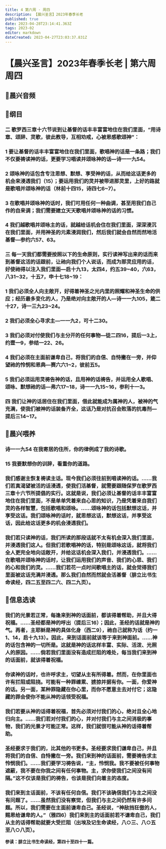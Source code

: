 ```yaml
---
title: 4 第六周 · 周四
description: 【晨兴圣言】2023年春季长老
published: true
date: 2023-04-28T23:14:41.363Z
tags: 2023-02
editor: markdown
dateCreated: 2023-04-27T23:03:37.831Z
---
```


# 【晨兴圣言】2023年春季长老 | 第六周周四
## 🎵晨兴音频

## 📙纲目

### 二	歌罗西三章十六节说到让基督的话丰丰富富地住在我们里面，“用诗章、颂辞、灵歌，彼此教导，互相劝戒，心被恩感歌颂神”：

### 1	要让基督的话丰丰富富地住在我们里面，歌唱神的话是一条路；我们不仅要祷读神的话，更要学习唱读并颂咏神的话—诗一一九54。

### 2	颂咏神的话包含专注思想、默想、享受神的话，从而给这话更多的机会来浸透我们（15）；要运用我们的灵并被带进那灵里，上好的路就是歌唱并颂咏神的话（林前十四15，诗四七6~7）。

### 3	在歌唱并颂咏神的话时，我们可用任何一种曲调，甚至用我们自己作的自来调；我们需要建立天天歌唱并颂咏神的话的习惯。

### 4	我们越歌唱并颂咏主的话，就越给话机会住在我们里面，深深浸沉在我们里面，并用神圣的元素浸润我们，然后我们就会自然而然地活基督—参约六57、63。

### 三	每一天我们都需要按照以下的生命原则，实行读神写出来的话而来到基督这活的话跟前，让祂向我们个人说话，而成为那灵应用的话，好使祂得以注入我们里面—启十九13，太四4，约五39~40，六63，八31~32，十五7，申十七18~19：

### 1	我们必须全人向主敞开，好得着神圣之光内里的照耀和神圣生命的供应；经历最多变化的人，乃是绝对向主敞开的人—诗一一九105，箴二十27，诗一三九23~24。

### 2	我们必须全心寻求主—一一九2，可十二30。

### 3	我们必须对付使我们与主分开的任何事物—徒二四16，提后一3上，约壹一9，参结一22、26。

### 4	我们必须在主面前谦卑自己，将我们的自信、自恃撇在一旁，并仰望祂的怜悯和恩典—赛六六1~2，彼前五5。

### 5	我们必须运用灵祷告神的话，且用神的话祷告，并运用全人歌唱、颂咏、默想祂的话—弗六17~18，诗一一九15~16，参利十一3。

### 四	我们让神的话居住在我们里面，借此就能成为属神的人，被神的气充满，使我们被神的话装备齐全，这话乃是对抗召会败落的抗毒剂—提后三14~17。

## 📙晨兴喂养

### **诗一一九54	在我寄居的住所，你的律例成了我的诗歌。**

### **15	我要默想你的训辞，看重你的道路。**

### 我们感谢主恢复祷读主话。现今我们必须往前到唱读神的话。……我们若真渴望被活的话浸透，使我们活基督，就需要跟随保罗在歌罗西三章十六节所提倡的实行。这就是说，我们必须让基督的话丰丰富富地住在我们里面，不是单单凭着来自心思的知识，乃是凭着来自我们灵的各样智慧，包括歌唱和颂咏。……颂咏神的话包括默想这话，并享受这话。我们颂咏神的话时，就思想这话，默想这话，并享受这话，因此给这话更多的机会浸透我们。

### 我们若只读神的话，我们所读的那段话就不太有机会深入我们里面，并浸透我们这人。但我们若歌唱神的话，特别是颂咏这话，就将我们全人更完全地向话敞开，并给这话机会深入我们，并浸透我们。……在歌唱并颂咏神的话时，让我们运用我们的声音、我们的心思、我们的心和我们的灵。……我们若花一点时间歌唱主的话，就会觉得我们里面被这话充满并浸透。那么我们自然而然就会活基督（腓立比书生命读经，四二五至四二六、四二九页）。

## 📙信息选读

### 我们的光景若正常，每逢来到神的话面前，都该得着帮助，并且大得祝福。……圣经都是神的呼出（提后三16）；因此，圣经的话就是神的气。再者，主耶稣是神的具体化身（西二9），祂自己就称为话（约一1、14，启十九13）。因此，来到话面前就该等于来到神面前。……神的话包含神的一切所是。这就是神的话这样丰富、实际、活泼、光照人的原因。……倘若我们里面没有造成拦阻的难处，每当我们来到神的话面前，就该得着祝福。

### 你读神的话时，也许呼求主，切望从主有所得着。然而，在你里面也许有拦阻或阻挠。可能有一种罪缠累、掳掠并据有你。一面，你爱神的话。另一面，某种罪隐藏在你心里，而你不愿意主去对付它；这隐藏的罪会使你不能从神的话领受祝福。

### 我们若要从神的话得着祝福，首先必须对付我们的心，绝对且全心地归向主。……我们若对付我们的心，并对付我们与主之间消极的事物，我们的光景才可能正常。这样，我们就很可能从神的话得着帮助。

### 圣经要求于我们的，比其他的书更多。圣经要求我们谦卑自己，并且将我们的自信、自恃撇在一旁。我们来到神的话面前，需要祷告求主怜悯我们。……我们要学习祷告说，“主，怜悯我。我不要被任何事物遮蔽，我不要在你我之间有任何事物。主，求你使我们之间没有间隔。”这不仅该是我们的祷告，也该是我们向着主的态度。

### 我们来到主话面前，不该有任何自信。我们不该确信我们与主之间没有问题了。……虽然我们没有察觉，但我们与主之间仍然有许多问题。所以，我们需要在主面前谦卑自己。圣经说，“神敌挡狂傲的人，赐恩给谦卑的人。”（雅四6）我们来到主的话面前若不谦卑自己，我们从主的话得帮助就要大受拦阻（出埃及记生命读经，八○三、八○五至八○八页）。

**参读：腓立比书生命读经，第四十至四十一篇。**